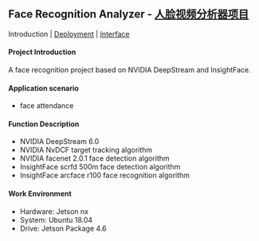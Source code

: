 ## Face Recognition Analyzer - [人脸视频分析器项目](./README-CN.md)
Introduction | [Deployment](./document/README-deploy.md) | [Interface](./document/README-api.md)

#### Project Introduction
A face recognition project based on NVIDIA DeepStream and InsightFace.

#### Application scenario
* face attendance

#### Function Description
* NVIDIA DeepStream 6.0
* NVIDIA NvDCF target tracking algorithm
* NVIDIA facenet 2.0.1 face detection algorithm
* InsightFace scrfd 500m face detection algorithm
* InsightFace arcface r100 face recognition algorithm

#### Work Environment
* Hardware: Jetson nx
* System: Ubuntu 18.04
* Drive: Jetson Package 4.6
